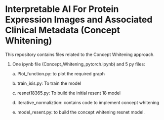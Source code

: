 # Interpretable AI For Protein Expression Images and Associated Clinical Metadata (Concept Whitening)

This repository contains files related to the Concept Whitening approach. 

1. One ipynb file (Concept_Whitening_pytorch.ipynb) and 5 py files:

	a. Plot_function.py: to plot the required graph

	b. train_isis.py: To train the model

	c. resnet18365.py: To build the initial resent 18 model

	d. iterative_normaliztion: contains code to implement concept whitening

	e. model_resent.py: to build the concept whitening resnet model.


